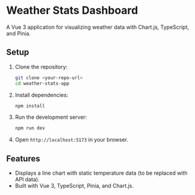 # Weather Stats Dashboard

A Vue 3 application for visualizing weather data with Chart.js, TypeScript, and Pinia.

## Setup

1. Clone the repository:
   ```bash
   git clone <your-repo-url>
   cd weather-stats-app
   ```

2. Install dependencies:
   ```bash
   npm install
   ```

3. Run the development server:
   ```bash
   npm run dev
   ```

4. Open `http://localhost:5173` in your browser.

## Features
- Displays a line chart with static temperature data (to be replaced with API data).
- Built with Vue 3, TypeScript, Pinia, and Chart.js.